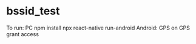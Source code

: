﻿# bssid_test
To run:
  PC
    npm install 
    npx react-native run-android
  Android: 
    GPS on
    GPS grant access
